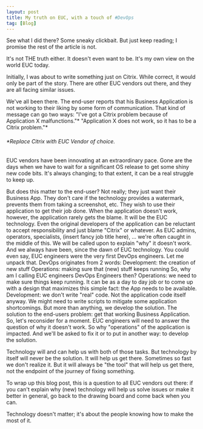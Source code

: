 ```yaml
---
layout: post
title: My truth on EUC, with a touch of #DevOps
tag: [Blog]
---
```


See what I did there? Some sneaky clickbait. But just keep reading; I promise the rest of the article is not.

It's not THE truth either. It doesn't even want to be. It's my own view on the world EUC today.

Initially, I was about to write something just on Citrix. While correct, it would only be part of the story. There are other EUC vendors out there, and they are all facing similar issues.

We've all been there. The end-user reports that his Business Application is not working to their liking by some form of communication.
That kind of message can go two ways:
"I've got a Citrix problem because of Application X malfunctions."*
"Application X does not work, so it has to be a Citrix problem."*
###### *Replace Citrix with EUC Vendor of choice.

EUC vendors have been innovating at an extraordinary pace. Gone are the days when we have to wait for a significant OS release to get some shiny new code bits. It's always changing; to that extent, it can be a real struggle to keep up.

But does this matter to the end-user? Not really; they just want their Business App. They don't care if the technology provides a watermark, prevents them from taking a screenshot, etc. They wish to use their application to get their job done.
When the application doesn't work, however, the application rarely gets the blame. It will be the EUC technology. Even the original developers of the application can be reluctant to accept responsibility and just blame "Citrix" or whatever.
As EUC admins, operators, specialists, (insert fancy job title here), ... we're often caught in the middle of this. We will be called upon to explain "why" it doesn't work. And we always have been, since the dawn of EUC technology. You could even say, EUC engineers were the very first DevOps engineers.
Let me unpack that.
DevOps originates from 2 words:
Development: the creation of new stuff
Operations: making sure that (new) stuff keeps running
 So, why am I calling EUC engineers DevOps Engineers then?
Operations: we need to make sure things keep running. It can be as a day to day job or to come up with a design that maximizes this simple fact: the App needs to be available.
Development: we don't write "real" code. Not the application code itself anyway. We might need to write scripts to mitigate some application shortcomings. But more than anything, we develop the solution. The solution to the end-users problem: get that working Business Application.
So, let's reconsider for a moment. EUC engineers will need to answer the question of why it doesn't work. So why "operations" of the application is impacted. And we'll be asked to fix it or to put in another way: to develop the solution.

Technology will and can help us with both of those tasks. But technology by itself will never be the solution. It will help us get there. Sometimes so fast we don't realize it. But it will always be "the tool" that will help us get there, not the endpoint of the journey of fixing something.

To wrap up this blog post, this is a question to all EUC vendors out there: if you can't explain why (new) technology will help us solve issues or make it better in general, go back to the drawing board and come back when you can.

Technology doesn't matter; it's about the people knowing how to make the most of it.
